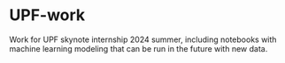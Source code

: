# UPF-work

Work for UPF skynote internship 2024 summer, including notebooks with machine learning modeling that can be run in the future with new data.

